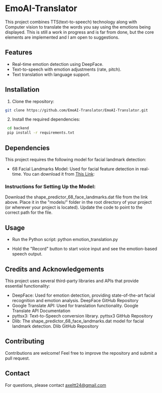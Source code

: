 # EmoAI-Translator
This project combines TTS(text-to-speech) technology along with Computer vision to translate the words you say using the emotions being displayed. This is still a work in progress and is far from done, but the core elements are implemented and I am open to suggestions.

## Features
- Real-time emotion detection using DeepFace.
- Text-to-speech with emotion adjustments (rate, pitch).
- Text translation with language support.

## Installation
1. Clone the repository:
```bash
git clone https://github.com/EmoAI-Translator/EmoAI-Translator.git
```

2. Install the required dependencies:
```bash
 cd backend
 pip install -r requirements.txt
```

## Dependencies
This project requires the following model for facial landmark detection:
- 68 Facial Landmarks Model: Used for facial feature detection in real-time. You can download it from [This Link](https://github.com/italojs/facial-landmarks-recognition/blob/master/shape_predictor_68_face_landmarks.dat):


### Instructions for Setting Up the Model:
Download the shape_predictor_68_face_landmarks.dat file from the link above.
Place it in the "models/" folder in the root directory of your project (or wherever your project is located).
Update the code to point to the correct path for the file.

## Usage
- Run the Python script:
   python emotion_translation.py

- Hold the "Record" button to start voice input and see the emotion-based speech output.

## Credits and Acknowledgements
This project uses several third-party libraries and APIs that provide essential functionality:

- DeepFace: Used for emotion detection, providing state-of-the-art facial recognition and emotion analysis. DeepFace GitHub Repository
- Google Translate API: Used for translation functionality. Google Translate API Documentation
- pyttsx3: Text-to-Speech conversion library. pyttsx3 GitHub Repository
- Dlib: The shape_predictor_68_face_landmarks.dat model for facial landmark detection. Dlib GitHub Repository

## Contributing
Contributions are welcome! Feel free to improve the repository and submit a pull request.

## Contact
For questions, please contact axeltt24@gmail.com
